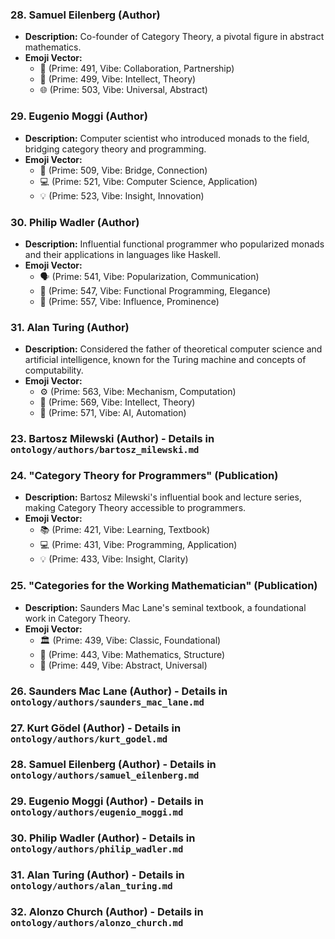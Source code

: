 ### 28. Samuel Eilenberg (Author)
- **Description:** Co-founder of Category Theory, a pivotal figure in abstract mathematics.
- **Emoji Vector:**
    - 🤝 (Prime: 491, Vibe: Collaboration, Partnership)
    - 🧠 (Prime: 499, Vibe: Intellect, Theory)
    - 🌐 (Prime: 503, Vibe: Universal, Abstract)

### 29. Eugenio Moggi (Author)
- **Description:** Computer scientist who introduced monads to the field, bridging category theory and programming.
- **Emoji Vector:**
    - 🌉 (Prime: 509, Vibe: Bridge, Connection)
    - 💻 (Prime: 521, Vibe: Computer Science, Application)
    - 💡 (Prime: 523, Vibe: Insight, Innovation)

### 30. Philip Wadler (Author)
- **Description:** Influential functional programmer who popularized monads and their applications in languages like Haskell.
- **Emoji Vector:**
    - 🗣️ (Prime: 541, Vibe: Popularization, Communication)
    - 🐍 (Prime: 547, Vibe: Functional Programming, Elegance)
    - 🌟 (Prime: 557, Vibe: Influence, Prominence)

### 31. Alan Turing (Author)
- **Description:** Considered the father of theoretical computer science and artificial intelligence, known for the Turing machine and concepts of computability.
- **Emoji Vector:**
    - ⚙️ (Prime: 563, Vibe: Mechanism, Computation)
    - 🧠 (Prime: 569, Vibe: Intellect, Theory)
    - 🤖 (Prime: 571, Vibe: AI, Automation)

### 23. Bartosz Milewski (Author) - Details in `ontology/authors/bartosz_milewski.md`

### 24. "Category Theory for Programmers" (Publication)
- **Description:** Bartosz Milewski's influential book and lecture series, making Category Theory accessible to programmers.
- **Emoji Vector:**
    - 📚 (Prime: 421, Vibe: Learning, Textbook)
    - 💻 (Prime: 431, Vibe: Programming, Application)
    - 💡 (Prime: 433, Vibe: Insight, Clarity)

### 25. "Categories for the Working Mathematician" (Publication)
- **Description:** Saunders Mac Lane's seminal textbook, a foundational work in Category Theory.
- **Emoji Vector:**
    - 🏛️ (Prime: 439, Vibe: Classic, Foundational)
    - 📐 (Prime: 443, Vibe: Mathematics, Structure)
    - 🌌 (Prime: 449, Vibe: Abstract, Universal)

### 26. Saunders Mac Lane (Author) - Details in `ontology/authors/saunders_mac_lane.md`

### 27. Kurt Gödel (Author) - Details in `ontology/authors/kurt_godel.md`

### 28. Samuel Eilenberg (Author) - Details in `ontology/authors/samuel_eilenberg.md`

### 29. Eugenio Moggi (Author) - Details in `ontology/authors/eugenio_moggi.md`

### 30. Philip Wadler (Author) - Details in `ontology/authors/philip_wadler.md`

### 31. Alan Turing (Author) - Details in `ontology/authors/alan_turing.md`

### 32. Alonzo Church (Author) - Details in `ontology/authors/alonzo_church.md`